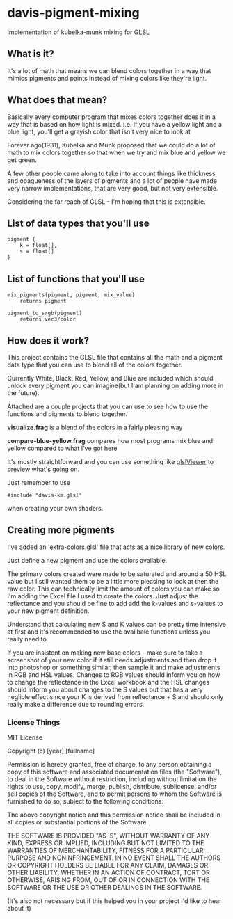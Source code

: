 # davis-pigment-mixing
Implementation of kubelka-munk mixing for GLSL

## What is it?
It's a lot of math that means we can blend colors together in a way that mimics pigments and paints instead of mixing colors like they're light.

## What does that mean?
Basically every computer program that mixes colors together does it in a way that is based on how light is mixed.
    i.e. If you have a yellow light and a blue light, you'll get a grayish color that isn't very nice to look at

Forever ago(1931), Kubelka and Munk proposed that we could do a lot of math to mix colors together so that when we try and mix blue and yellow we get green.

A few other people came along to take into account things like thickness and opaqueness of the layers of pigments and a lot of people have made very narrow implementations, that are very good, but not very extensible.

Considering the far reach of GLSL - I'm hoping that this is extensible.

## List of data types that you'll use
```
pigment {
    k = float[],
    s = float[]
}
```
## List of functions that you'll use
```
mix_pigments(pigment, pigment, mix_value)
    returns pigment

pigment_to_srgb(pigment)
    returns vec3/color
```
## How does it work?
This project contains the GLSL file that contains all the math and a pigment data type that you can use to blend all of the colors together.

Currently White, Black, Red, Yellow, and Blue are included which should unlock every pigment you can imagine(but I am planning on adding more in the future).

Attached are a couple projects that you can use to see how to use the functions and pigments to blend together.

**visualize.frag** is a blend of the colors in a fairly pleasing way

**compare-blue-yellow.frag** compares how most programs mix blue and yellow compared to what I've got here

It's mostly straightforward and you can use something like [glslViewer](https://github.com/patriciogonzalezvivo/glslViewer.git) to preview what's going on.

Just remember to use

```
#include "davis-km.glsl"
```

when creating your own shaders.

## Creating more pigments
I've added an 'extra-colors.glsl' file that acts as a nice library of new colors. 
    
Just define a new pigment and use the colors available.

The primary colors created were made to be saturated and around a 50 HSL value but I still wanted them to be a little more pleasing to look at then the raw color. This can technically limit the amount of colors you can make so I'm adding the Excel file I used to create the colors. Just adjust the reflectance and you should be fine to add add the k-values and s-values to your new pigment definition.

Understand that calculating new S and K values can be pretty time intensive at first and it's recommended to use the availbale functions unless you really need to.

If you are insistent on making new base colors - make sure to take a screenshot of your new color if it still needs adjustments and then drop it into photoshop or something similar, then sample it and make adjustments in RGB and HSL values. Changes to RGB values should inform you on how to change the reflectance in the Excel workbook and the HSL changes should inform you about changes to the S values but that has a very neglible effect since your K is derived from reflectance + S and should only really make a difference due to rounding errors.

### License Things

MIT License

Copyright (c) [year] [fullname]

Permission is hereby granted, free of charge, to any person obtaining a copy
of this software and associated documentation files (the "Software"), to deal
in the Software without restriction, including without limitation the rights
to use, copy, modify, merge, publish, distribute, sublicense, and/or sell
copies of the Software, and to permit persons to whom the Software is
furnished to do so, subject to the following conditions:

The above copyright notice and this permission notice shall be included in all
copies or substantial portions of the Software.

THE SOFTWARE IS PROVIDED "AS IS", WITHOUT WARRANTY OF ANY KIND, EXPRESS OR
IMPLIED, INCLUDING BUT NOT LIMITED TO THE WARRANTIES OF MERCHANTABILITY,
FITNESS FOR A PARTICULAR PURPOSE AND NONINFRINGEMENT. IN NO EVENT SHALL THE
AUTHORS OR COPYRIGHT HOLDERS BE LIABLE FOR ANY CLAIM, DAMAGES OR OTHER
LIABILITY, WHETHER IN AN ACTION OF CONTRACT, TORT OR OTHERWISE, ARISING FROM,
OUT OF OR IN CONNECTION WITH THE SOFTWARE OR THE USE OR OTHER DEALINGS IN THE
SOFTWARE.


(It's also not necessary but if this helped you in your project I'd like to hear about it)
